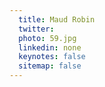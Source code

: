 ```yaml
---
  title: Maud Robin
  twitter: 
  photo: 59.jpg
  linkedin: none
  keynotes: false
  sitemap: false
---
```


